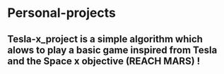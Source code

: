 # Personal-projects
## Tesla-x_project is a simple algorithm which alows to play a basic game inspired from Tesla and the Space x objective (REACH MARS) !
